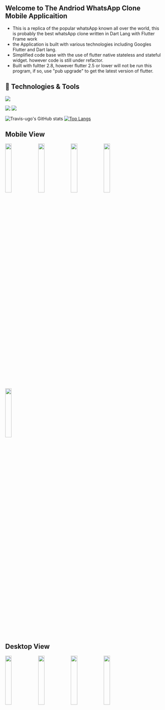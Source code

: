 
## Welcome to The Andriod WhatsApp Clone Mobile Applicaition
- This is a replica of the popular whatsApp known all over the world, this is probably the best whatsApp clone written in Dart Lang with Flutter Frame work
- the Application is built with various technologies including Googles Flutter and Dart lang.
- Simplified code base with the use of flutter native stateless and stateful widget. however code is still under refactor.
- Built with fultter 2.8, however flutter 2.5 or lower will not be run this program, if so, use "pub upgrade" to get the latest version of flutter.


## 🔧 Technologies & Tools
![](https://img.shields.io/badge/OS-macOS-informational?style=flat&logo=apple&logoColor=Grey&color=808080)
<!-- ![](https://img.shields.io/badge/Editor-IntelliJIDEA-informational?style=flat&logo=intellij-idea&logoColor=cyan&color=000000)
![](https://img.shields.io/badge/Editor-Visual_Studio_Code-informational?style=flat&logo=visual%20studio%20code&logoColor=cyan&color=0078D4)
![](https://img.shields.io/badge/Editor-Xcode-informational?style=flat&logo=Xcode&logoColor=cyan&color=0078D4)
![](https://img.shields.io/badge/Editor-Android_Studio-informational?style=flat&logo=android-studio&logoColor=cyan&color=3DDC84)-->
![](https://img.shields.io/badge/Code-Dart-informational?style=flat&logo=Dart&logoColor=aqua&color=87ceeb) 
![](https://img.shields.io/badge/Framework-Flutter-informational?style=flat&logo=flutter&logoColor=cyan&color=00FFFF)

![Travis-ugo's GitHub stats](https://github-readme-stats.vercel.app/api?username=Travis-ugo&show_icons=true&theme=dark)
[![Top Langs](https://github-readme-stats.vercel.app/api/top-langs/?username=Travis-ugo&hide=python,Ruby,PowerShell&layout=compact&theme=dark)](https://github.com/Travis-ugo/Mobile_HR)


<!-- ![clone_gif](https://user-images.githubusercontent.com/68594765/134821710-9cd9665e-de7a-4116-8001-32f7768d2669.gif) -->

## Mobile View
<div>
  <img src = "https://user-images.githubusercontent.com/68594765/134821710-9cd9665e-de7a-4116-8001-32f7768d2669.gif" width = "20%">
  <img src = "https://user-images.githubusercontent.com/68594765/134809221-487c25fc-5c5e-40ae-af18-106daa1feea6.png" width = "20%">
  <img src = "https://user-images.githubusercontent.com/68594765/134809225-7fcf1104-2cca-468f-b0a8-73c502134ea6.png" width = "20%">
  <img src = "https://user-images.githubusercontent.com/68594765/134809379-e05ea642-eec2-4c9f-a9b2-0fc8fca4cd49.png" width = "20%">
  <img src = "https://user-images.githubusercontent.com/68594765/134809387-69dbd05a-1950-45d5-a378-7aec61bdecdb.png" width = "20%">
<div/>

## Desktop View
  <div>
  <img src = "https://user-images.githubusercontent.com/68594765/134809924-52f0ef22-146d-40de-987d-4d1369779aa1.png" width = "20%">
  <img src = "https://user-images.githubusercontent.com/68594765/134809923-5717eee6-4553-4646-abee-7f6de8335d02.png" width = "20%">
  <img src = "https://user-images.githubusercontent.com/68594765/134809920-abf3b26b-af26-441e-9da3-ed18adea8a65.png" width = "20%">
  <img src = "https://user-images.githubusercontent.com/68594765/134809927-1983971c-4fa0-4e57-9f41-2880f9fb1013.png" width = "20%">
<!--   <img src = "https://user-images.githubusercontent.com/68594765/134809387-69dbd05a-1950-45d5-a378-7aec61bdecdb.png" width = "20%"> -->
<div/>
<!-- ![cloneloading](https://user-images.githubusercontent.com/68594765/134809924-52f0ef22-146d-40de-987d-4d1369779aa1.png) -->
<!-- ![chatzone](https://user-images.githubusercontent.com/68594765/134809923-5717eee6-4553-4646-abee-7f6de8335d02.png) -->
<!-- ![chatstsus](https://user-images.githubusercontent.com/68594765/134809920-abf3b26b-af26-441e-9da3-ed18adea8a65.png) -->
<!-- ![stst](https://user-images.githubusercontent.com/68594765/134809927-1983971c-4fa0-4e57-9f41-2880f9fb1013.png) -->


